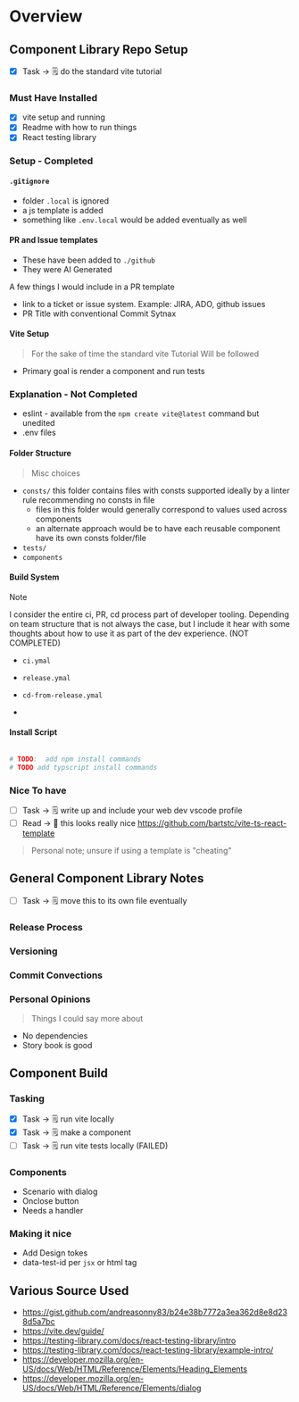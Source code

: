 # Overview

## Component Library Repo Setup

- [x] Task -> 🗒️ do the standard vite tutorial

### Must Have Installed

- [x] vite setup and running
- [x] Readme with how to run things
- [x] React testing library

### Setup - Completed

#### `.gitignore`

- folder `.local` is ignored
- a js template is added
- something like `.env.local` would be added eventually as well

#### PR and Issue templates

- These have been added to `./github`
- They were AI Generated

A few things I would include in a PR template

- link to a ticket or issue system. Example: JIRA, ADO, github issues
- PR Title with conventional Commit Sytnax

#### Vite Setup

> For the sake of time the standard vite Tutorial Will be followed

- Primary goal is render a component and run tests

### Explanation - Not Completed

- eslint - available from the `npm create vite@latest` command but unedited
- .env files

#### Folder Structure

> Misc choices

- `consts/` this folder contains files with consts supported ideally by a linter rule recommending no consts in file
  - files in this folder would generally correspond to values used across components
  - an alternate approach would be to have each reusable component have its own consts folder/file
- `tests/`
- `components`

#### Build System

> [!NOTE]
> I consider the entire ci, PR, cd process part of developer tooling. Depending on team structure that is not always the case, but I include it hear with some thoughts about how to use it as part of the dev experience. (NOT COMPLETED)

- `ci.ymal`
- `release.ymal`
- `cd-from-release.ymal`

-

#### Install Script

```bash

# TODO:  add npm install commands
# TODO add typscript install commands
```

### Nice To have

- [ ] Task -> 🗒️ write up and include your web dev vscode profile
- [ ] Read -> 📖 this looks really nice https://github.com/bartstc/vite-ts-react-template

> Personal note; unsure if using a template is "cheating"

## General Component Library Notes

- [ ] Task -> 🗒️ move this to its own file eventually

### Release Process

### Versioning

### Commit Convections

### Personal Opinions

> Things I could say more about

- No dependencies
- Story book is good

## Component Build

### Tasking

- [x] Task -> 🗒️ run vite locally
- [x] Task -> 🗒️ make a component
- [ ] Task -> 🗒️ run vite tests locally (FAILED)

### Components

- Scenario with dialog
- Onclose button
- Needs a handler

### Making it nice

- Add Design tokes
- data-test-id per `jsx` or html tag

## Various Source Used

- https://gist.github.com/andreasonny83/b24e38b7772a3ea362d8e8d238d5a7bc
- https://vite.dev/guide/
- https://testing-library.com/docs/react-testing-library/intro
- https://testing-library.com/docs/react-testing-library/example-intro/
- https://developer.mozilla.org/en-US/docs/Web/HTML/Reference/Elements/Heading_Elements
- https://developer.mozilla.org/en-US/docs/Web/HTML/Reference/Elements/dialog
